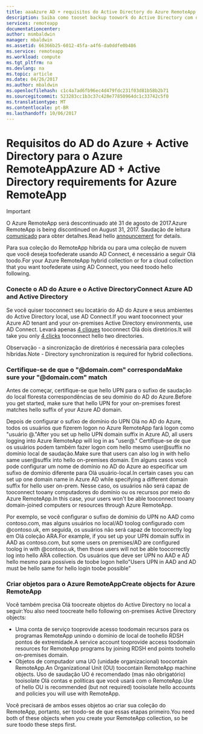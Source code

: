 ```yaml
---
title: aaaAzure AD + requisitos do Active Directory do Azure RemoteApp | Microsoft Docs
description: Saiba como tooset backup toowork do Active Directory com o Azure RemoteApp.
services: remoteapp
documentationcenter: 
author: msmbaldwin
manager: mbaldwin
ms.assetid: 66366b25-6012-45fa-a4f6-da0ddfe0b486
ms.service: remoteapp
ms.workload: compute
ms.tgt_pltfrm: na
ms.devlang: na
ms.topic: article
ms.date: 04/26/2017
ms.author: mbaldwin
ms.openlocfilehash: c1c4a7ad6fb96ec4d479fdc231f03d81b58b2b71
ms.sourcegitcommit: 523283cc1b3c37c428e77850964dc1c33742c5f0
ms.translationtype: MT
ms.contentlocale: pt-BR
ms.lasthandoff: 10/06/2017
---
```

# <a name="azure-ad--active-directory-requirements-for-azure-remoteapp"></a><span data-ttu-id="e39f6-103">Requisitos do AD do Azure + Active Directory para o Azure RemoteApp</span><span class="sxs-lookup"><span data-stu-id="e39f6-103">Azure AD + Active Directory requirements for Azure RemoteApp</span></span>
> [!IMPORTANT]
> <span data-ttu-id="e39f6-104">O Azure RemoteApp será descontinuado até 31 de agosto de 2017.</span><span class="sxs-lookup"><span data-stu-id="e39f6-104">Azure RemoteApp is being discontinued on August 31, 2017.</span></span> <span data-ttu-id="e39f6-105">Saudação de leitura [comunicado](https://go.microsoft.com/fwlink/?linkid=821148) para obter detalhes.</span><span class="sxs-lookup"><span data-stu-id="e39f6-105">Read hello [announcement](https://go.microsoft.com/fwlink/?linkid=821148) for details.</span></span>
> 
> 

<span data-ttu-id="e39f6-106">Para sua coleção do RemoteApp híbrida ou para uma coleção de nuvem que você deseja toofederate usando AD Connect, é necessário a seguir Olá toodo.</span><span class="sxs-lookup"><span data-stu-id="e39f6-106">For your Azure RemoteApp hybrid collection or for a cloud collection that you want toofederate using AD Connect, you need toodo hello following.</span></span>

### <a name="connect-azure-ad-and-active-directory"></a><span data-ttu-id="e39f6-107">Conecte o AD do Azure e o Active Directory</span><span class="sxs-lookup"><span data-stu-id="e39f6-107">Connect Azure AD and Active Directory</span></span>
<span data-ttu-id="e39f6-108">Se você quiser tooconnect seu locatário do AD do Azure e seus ambientes do Active Directory local, use AD Connect.</span><span class="sxs-lookup"><span data-stu-id="e39f6-108">If you want tooconnect your Azure AD tenant and your on-premises Active Directory environments, use AD Connect.</span></span> <span data-ttu-id="e39f6-109">Levará apenas [4 cliques](https://blogs.technet.microsoft.com/enterprisemobility/2014/08/04/connecting-ad-and-azure-ad-only-4-clicks-with-azure-ad-connect/) tooconnect Olá dois diretórios.</span><span class="sxs-lookup"><span data-stu-id="e39f6-109">It will take you only [4 clicks](https://blogs.technet.microsoft.com/enterprisemobility/2014/08/04/connecting-ad-and-azure-ad-only-4-clicks-with-azure-ad-connect/) tooconnect hello two directories.</span></span>

<span data-ttu-id="e39f6-110">Observação - a sincronização de diretórios é necessária para coleções híbridas.</span><span class="sxs-lookup"><span data-stu-id="e39f6-110">Note - Directory synchronization is required for hybrid collections.</span></span>

### <a name="make-sure-your-domaincom-match"></a><span data-ttu-id="e39f6-111">Certifique-se de que o "@domain.com" corresponda</span><span class="sxs-lookup"><span data-stu-id="e39f6-111">Make sure your "@domain.com" match</span></span>
<span data-ttu-id="e39f6-112">Antes de começar, certifique-se que hello UPN para o sufixo de saudação do local floresta correspondências de seu domínio do AD do Azure.</span><span class="sxs-lookup"><span data-stu-id="e39f6-112">Before you get started, make sure that hello UPN for your on-premises forest matches hello suffix of your Azure AD domain.</span></span> 

<span data-ttu-id="e39f6-113">Depois de configurar o sufixo de domínio do UPN Olá no AD do Azure, todos os usuários que fizerem logon no Azure RemoteApp fará logon como "usuário @<hello suffix you set up>."</span><span class="sxs-lookup"><span data-stu-id="e39f6-113">After you set up hello UPN domain suffix in Azure AD, all users logging into Azure RemoteApp will log in as "user@<hello suffix you set up>."</span></span> <span data-ttu-id="e39f6-114">Certifique-se de que os usuários podem também fazer logon com hello mesmo user@suffix no domínio local de saudação.</span><span class="sxs-lookup"><span data-stu-id="e39f6-114">Make sure that users can also log in with hello same user@suffix into hello on-premises domain.</span></span> <span data-ttu-id="e39f6-115">Em alguns casos você pode configurar um nome de domínio no AD do Azure ao especificar um sufixo de domínio diferente para Olá usuário-local.</span><span class="sxs-lookup"><span data-stu-id="e39f6-115">In certain cases you can set up one domain name in Azure AD while specifying a different domain suffix for hello user on-prem.</span></span> <span data-ttu-id="e39f6-116">Nesse caso, os usuários não será capaz de tooconnect tooany computadores do domínio ou os recursos por meio do Azure RemoteApp.</span><span class="sxs-lookup"><span data-stu-id="e39f6-116">In this case, your users won't be able tooconnect tooany domain-joined computers or resources through Azure RemoteApp.</span></span>

<span data-ttu-id="e39f6-117">Por exemplo, se você configurar o sufixo de domínio do UPN no AAD como contoso.com, mas alguns usuários no local/AD toolog configurado com @contoso.uk, em seguida, os usuários não será capaz de toocorrectly log em Olá coleção ARA.</span><span class="sxs-lookup"><span data-stu-id="e39f6-117">For example, if you set up your UPN domain suffix in AAD as contoso.com, but some users on premises/AD are configured toolog in with @contoso.uk, then those users will not be able toocorrectly log into hello ARA collection.</span></span> <span data-ttu-id="e39f6-118">Os usuários que deve ser UPN no AAD e AD hello mesmo para possíveis de toobe logon hello"</span><span class="sxs-lookup"><span data-stu-id="e39f6-118">Users UPN in AAD and AD must be hello same for hello login toobe possible”</span></span>

### <a name="create-objects-for-azure-remoteapp"></a><span data-ttu-id="e39f6-119">Criar objetos para o Azure RemoteApp</span><span class="sxs-lookup"><span data-stu-id="e39f6-119">Create objects for Azure RemoteApp</span></span>
<span data-ttu-id="e39f6-120">Você também precisa Olá toocreate objetos do Active Directory no local a seguir:</span><span class="sxs-lookup"><span data-stu-id="e39f6-120">You also need toocreate hello following on-premises Active Directory objects:</span></span>

* <span data-ttu-id="e39f6-121">Uma conta de serviço tooprovide acesso toodomain recursos para os programas RemoteApp unindo o domínio de local de toohello RDSH pontos de extremidade.</span><span class="sxs-lookup"><span data-stu-id="e39f6-121">A service account tooprovide access toodomain resources for RemoteApp programs by joining RDSH end points toohello on-premises domain.</span></span>
* <span data-ttu-id="e39f6-122">Objetos de computador uma UO (unidade organizacional) toocontain RemoteApp.</span><span class="sxs-lookup"><span data-stu-id="e39f6-122">An Organizational Unit (OU) toocontain RemoteApp machine objects.</span></span> <span data-ttu-id="e39f6-123">Uso de saudação UO é recomendado (mas não obrigatório) tooisolate Olá contas e políticas que você usará com o RemoteApp.</span><span class="sxs-lookup"><span data-stu-id="e39f6-123">Use of hello OU is recommended (but not required) tooisolate hello accounts and policies you will use with RemoteApp.</span></span>

<span data-ttu-id="e39f6-124">Você precisará de ambos esses objetos ao criar sua coleção do RemoteApp, portanto, ser toodo-se de que essas etapas primeiro.</span><span class="sxs-lookup"><span data-stu-id="e39f6-124">You need both of these objects when you create your RemoteApp collection, so be sure toodo these steps first.</span></span>

